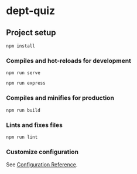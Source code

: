 # dept-quiz

## Project setup
```
npm install
```

### Compiles and hot-reloads for development
```
npm run serve

npm run express
```

### Compiles and minifies for production
```
npm run build
```

### Lints and fixes files
```
npm run lint
```

### Customize configuration
See [Configuration Reference](https://cli.vuejs.org/config/).
